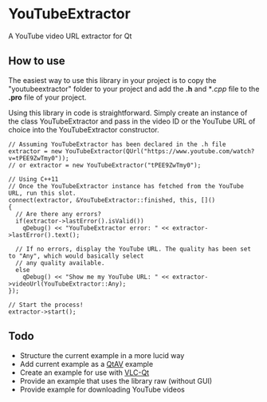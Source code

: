 # YouTubeExtractor
A YouTube video URL extractor for Qt

## How to use
The easiest way to use this library in your project is to copy the "youtubeextractor" folder to your project and add the **.h** and **.cpp* file to the **.pro** file of your project.

Using this library in code is straightforward. Simply create an instance of the class YouTubeExtractor and pass in the video ID or the YouTube URL of choice into the YouTubeExtractor constructor.

    // Assuming YouTubeExtractor has been declared in the .h file
    extractor = new YouTubeExtractor(QUrl("https://www.youtube.com/watch?v=tPEE9ZwTmy0"));
    // or extractor = new YouTubeExtractor("tPEE9ZwTmy0");
    
    // Using C++11
    // Once the YouTubeExtractor instance has fetched from the YouTube URL, run this slot.
    connect(extractor, &YouTubeExtractor::finished, this, []()
    {
      // Are there any errors?
      if(extractor->lastError().isValid())
        qDebug() << "YouTubeExtractor error: " << extractor->lastError().text();
      
      // If no errors, display the YouTube URL. The quality has been set to "Any", which would basically select
      // any quality available.
      else
        qDebug() << "Show me my YouTube URL: " << extractor->videoUrl(YouTubeExtractor::Any);
    });
    
    // Start the process!
    extractor->start();

## Todo
- Structure the current example in a more lucid way
- Add current example as a [QtAV](https://github.com/wang-bin/QtAV) example
- Create an example for use with [VLC-Qt](https://github.com/vlc-qt/vlc-qt)
- Provide an example that uses the library raw (without GUI)
- Provide example for downloading YouTube videos
